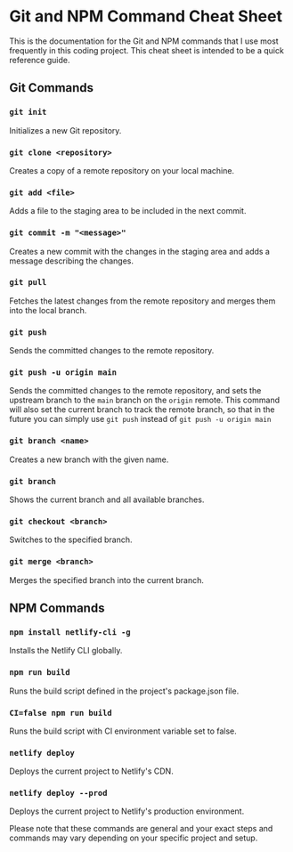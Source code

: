 # Git and NPM Command Cheat Sheet

This is the documentation for the Git and NPM commands that I use most frequently in this coding project. This cheat sheet is intended to be a quick reference guide.

## Git Commands

### `git init`

Initializes a new Git repository.

### `git clone <repository>`

Creates a copy of a remote repository on your local machine.

### `git add <file>`

Adds a file to the staging area to be included in the next commit.

### `git commit -m "<message>"`

Creates a new commit with the changes in the staging area and adds a message describing the changes.

### `git pull`

Fetches the latest changes from the remote repository and merges them into the local branch.

### `git push`

Sends the committed changes to the remote repository.

### `git push -u origin main`

Sends the committed changes to the remote repository, and sets the upstream branch to the `main` branch on the `origin` remote. This command will also set the current branch to track the remote branch, so that in the future you can simply use `git push` instead of `git push -u origin main`

### `git branch <name>`

Creates a new branch with the given name.

### `git branch`

Shows the current branch and all available branches.

### `git checkout <branch>`

Switches to the specified branch.

### `git merge <branch>`

Merges the specified branch into the current branch.

## NPM Commands

### `npm install netlify-cli -g`

Installs the Netlify CLI globally.

### `npm run build`

Runs the build script defined in the project's package.json file.

### `CI=false npm run build`

Runs the build script with CI environment variable set to false.

### `netlify deploy`

Deploys the current project to Netlify's CDN.

### `netlify deploy --prod`

Deploys the current project to Netlify's production environment.

Please note that these commands are general and your exact steps and commands may vary depending on your specific project and setup.

